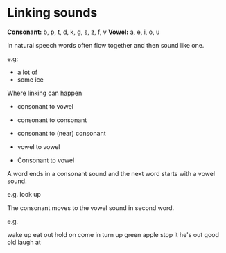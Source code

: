 # Linking sounds

**Consonant:** b, p, t, d, k, g, s, z, f, v
**Vowel:** a, e, i, o, u

In natural speech words often flow together and then sound like one.

e.g:
+ a lot of
+ some ice

Where linking can happen

- consonant to vowel
- consonant to consonant
- consonant to (near) consonant
- vowel to vowel

- Consonant to vowel

A word ends in a consonant sound and the next word starts with a vowel sound.

e.g. look up

The consonant moves to the vowel sound in second word.

e.g.

wake up
eat out
hold on
come in
turn up
green apple
stop it
he's out
good old
laugh at

